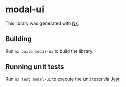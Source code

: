 # modal-ui

This library was generated with [Nx](https://nx.dev).

## Building

Run `nx build modal-ui` to build the library.

## Running unit tests

Run `nx test modal-ui` to execute the unit tests via [Jest](https://jestjs.io).
